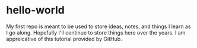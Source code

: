 # hello-world
My first repo is meant to be used to store ideas, notes, and things I learn as I go along.
Hopefully I'll continue to store things here over the years.
I am appreicative of this tutorial provided by GitHub.
